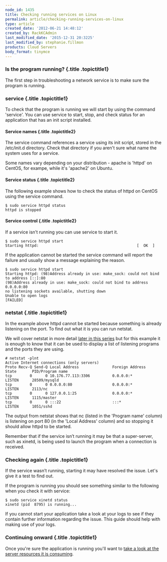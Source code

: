 ```yaml
---
node_id: 1435
title: Checking running services on Linux
permalink: article/checking-running-services-on-linux
type: article
created_date: '2012-06-21 14:48:12'
created_by: RackKCAdmin
last_modified_date: '2015-12-31 20:3225'
last_modified_by: stephanie.fillmon
products: Cloud Servers
body_format: tinymce
---
```


### Is the program running? {.title .topictitle1}

The first step in troubleshooting a network service is to make sure the
program is running.

### service {.title .topictitle1}

To check that the program is running we will start by using the command
'service'. You can use service to start, stop, and check status for an
application that has an init script installed.

#### Service names {.title .topictitle2}

The service command references a service using its init script, stored
in the /etc/init.d directory. Check that directory if you aren't sure
what name the system uses for a service.

Some names vary depending on your distribution - apache is 'httpd' on
CentOS, for exampe, while it's 'apache2' on Ubuntu.

#### Service status {.title .topictitle2}

The following example shows how to check the status of httpd on CentOS
using the service command.

~~~~ {.pre .codeblock}
$ sudo service httpd status
httpd is stopped
~~~~

#### Service control {.title .topictitle2}

If a service isn&rsquo;t running you can use service to start it.

~~~~ {.pre .codeblock}
$ sudo service httpd start
Starting httpd:                                            [  OK  ]
~~~~

If the application cannot be started the service command will report the
failure and usually show a message explaining the reason.

~~~~ {.pre .codeblock}
$ sudo service httpd start
Starting httpd: (98)Address already in use: make_sock: could not bind to address [::]:80 
(98)Address already in use: make_sock: could not bind to address 0.0.0.0:80 
no listening sockets available, shutting down 
Unable to open logs 
[FAILED]
~~~~

### netstat {.title .topictitle1}

In the example above httpd cannot be started because something is
already listening on the port. To find out what it is you can run
netstat.

We will cover netstat in more detail [later in this
series](http://www.rackspace.com/knowledge_center/article/checking-listening-ports-with-netstat)
but for this example it is enough to know that it can be used to display
a list of listening programs and the ports they are using.

~~~~ {.pre .codeblock}
# netstat -plnt 
Active Internet connections (only servers) 
Proto Recv-Q Send-Q Local Address               Foreign Address             State       PID/Program name   
tcp        0      0 10.176.77.113:3306          0.0.0.0:*                   LISTEN      28509/mysqld        
tcp        0      0 0.0.0.0:80                  0.0.0.0:*                   LISTEN      2113/nc             
tcp        0      0 127.0.0.1:25                0.0.0.0:*                   LISTEN      1115/master         
tcp        0      0 :::22                       :::*                        LISTEN      1051/sshd
~~~~

The output from netstat shows that nc (listed in the 'Program name'
column) is listening on port 80 (in the 'Local Address' column) and so
stopping it should allow httpd to be started.

Remember that if the service isn&rsquo;t running it may be that a
super-server, such as xinetd, is being used to launch the program when a
connection is received.

### Checking again {.title .topictitle1}

If the service wasn&rsquo;t running, starting it may have resolved the issue.
Let's give it a test to find out.

If the program is running you should see something similar to the
following when you check it with service:

~~~~ {.pre .codeblock}
$ sudo service xinetd status
xinetd (pid  8795) is running...
~~~~

If you cannot start your application take a look at your logs to see if
they contain further information regarding the issue. This guide should
help with making use of your logs.

### Continuing onward {.title .topictitle1}

Once you're sure the application is running you'll want to [take a look
at the server resources it is
consuming](http://www.rackspace.com/knowledge_center/article/checking-system-load-on-linux).

